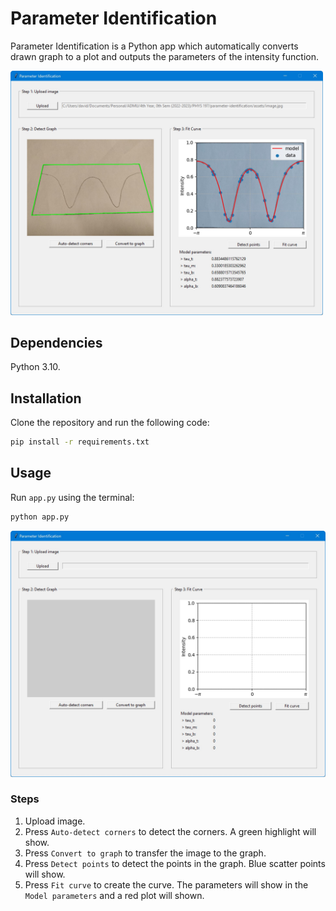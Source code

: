 # Parameter Identification

Parameter Identification is a Python app which automatically converts drawn graph to a plot and outputs the parameters of the intensity function.

<img src="./assets/app-in-action.jpg" alt="The app in action" width="500">

## Dependencies

Python 3.10.

## Installation

Clone the repository and run the following code:
```bash
pip install -r requirements.txt
```

## Usage
Run `app.py` using the terminal:
```bash
python app.py
```
![app](./assets/app.jpg)

### Steps
1. Upload image.
2. Press `Auto-detect corners` to detect the corners. A green highlight will show.
3. Press `Convert to graph` to transfer the image to the graph.
4. Press `Detect points` to detect the points in the graph. Blue scatter points will show.
5. Press `Fit curve` to create the curve. The parameters will show in the `Model parameters` and a red plot will shown.